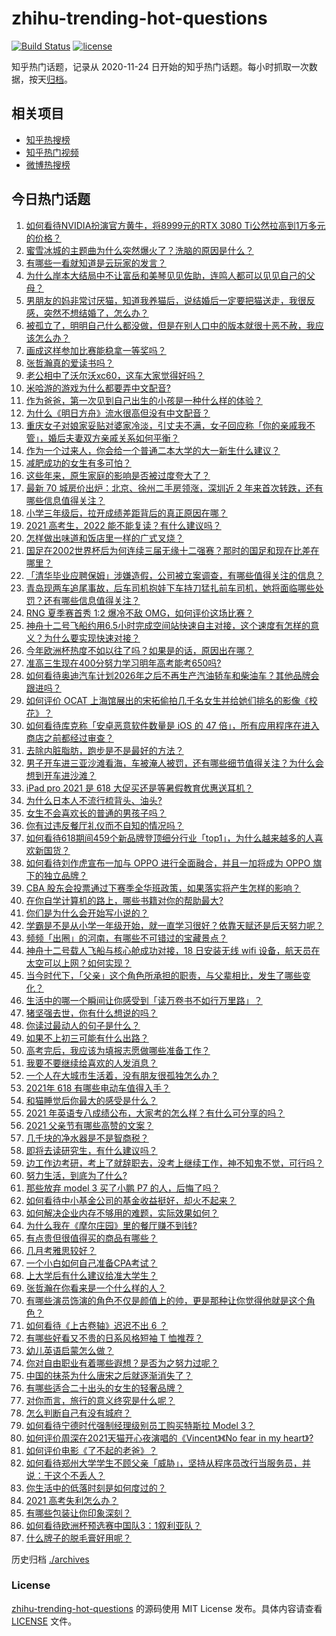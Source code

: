 # zhihu-trending-hot-questions

[![Build Status](https://github.com/justjavac/zhihu-trending-hot-questions/workflows/ci/badge.svg?branch=master)](https://github.com/justjavac/zhihu-trending-hot-questions/actions)
[![license](https://img.shields.io/github/license/justjavac/zhihu-trending-hot-questions)](https://github.com/justjavac/zhihu-trending-hot-questions/blob/master/LICENSE)

知乎热门话题，记录从 2020-11-24 日开始的知乎热门话题。每小时抓取一次数据，按天[归档](./archives)。

## 相关项目

- [知乎热搜榜](https://github.com/justjavac/zhihu-trending-top-search)
- [知乎热门视频](https://github.com/justjavac/zhihu-trending-hot-video)
- [微博热搜榜](https://github.com/justjavac/weibo-trending-hot-search)

## 今日热门话题

<!-- BEGIN -->
<!-- 最后更新时间 Sat Jun 19 2021 10:30:09 GMT+0800 (China Standard Time) -->

1. [如何看待NVIDIA扮演官方黄牛，将8999元的RTX 3080
   Ti公然拉高到1万多元的价格？](https://www.zhihu.com/question/465351692)
2. [蜜雪冰城的主题曲为什么突然爆火了？洗脑的原因是什么？](https://www.zhihu.com/question/464996660)
3. [有哪些一看就知道是云玩家的发言？](https://www.zhihu.com/question/458895664)
4. [为什么岸本大结局中不让富岳和美琴见见佐助，连鸣人都可以见见自己的父母？](https://www.zhihu.com/question/463875382)
5. [男朋友的妈非常讨厌猫，知道我养猫后，说结婚后一定要把猫送走，我很反感，突然不想结婚了，怎么办？](https://www.zhihu.com/question/458232041)
6. [被孤立了，明明自己什么都没做，但是在别人口中的版本就很十恶不赦，我应该怎么办？](https://www.zhihu.com/question/462683611)
7. [画成这样参加比赛能稳拿一等奖吗？](https://www.zhihu.com/question/460339045)
8. [张哲瀚真的爱读书吗？](https://www.zhihu.com/question/464735151)
9. [老公相中了沃尔沃xc60，这车大家觉得好吗？](https://www.zhihu.com/question/423496101)
10. [米哈游的游戏为什么都要弄中文配音?](https://www.zhihu.com/question/464834809)
11. [作为爸爸，第一次见到自己出生的小孩是一种什么样的体验？](https://www.zhihu.com/question/352453251)
12. [为什么《明日方舟》流水很高但没有中文配音？](https://www.zhihu.com/question/456723907)
13. [重庆女子对娘家妥贴对婆家冷淡，引丈夫不满，女子回应称「你的亲戚我不管」，婚后夫妻双方亲戚关系如何平衡？](https://www.zhihu.com/question/465303509)
14. [作为一个过来人，你会给一个普通二本大学的大一新生什么建议？](https://www.zhihu.com/question/344637747)
15. [减肥成功的女生有多可怕？](https://www.zhihu.com/question/286406704)
16. [这些年来，原生家庭的影响是否被过度夸大了？](https://www.zhihu.com/question/465550203)
17. [最新 70 城房价出炉：北京、徐州二手房领涨，深圳近 2
    年来首次转跌，还有哪些信息值得关注？](https://www.zhihu.com/question/465523037)
18. [小学三年级后，拉开成绩差距背后的真正原因在哪？](https://www.zhihu.com/question/459347986)
19. [2021 高考生，2022 能不能复读？有什么建议吗？](https://www.zhihu.com/question/406923647)
20. [怎样做出味道和饭店里一样的广式叉烧？](https://www.zhihu.com/question/39424451)
21. [国足在2002世界杯后为何连续三届无缘十二强赛？那时的国足和现在比差在哪里？](https://www.zhihu.com/question/465257051)
22. [「清华毕业应聘保姆」涉嫌造假，公司被立案调查，有哪些值得关注的信息？](https://www.zhihu.com/question/465302863)
23. [青岛现两车追尾事故，后车司机抱娃下车持刀猛扎前车司机，她将面临哪些处罚？还有哪些信息值得关注？](https://www.zhihu.com/question/465539331)
24. [RNG 夏季赛首秀 1:2 爆冷不敌 OMG，如何评价这场比赛？](https://www.zhihu.com/question/465769063)
25. [神舟十二号飞船约用6.5小时完成空间站快速自主对接，这个速度有怎样的意义？为什么要实现快速对接？](https://www.zhihu.com/question/465622134)
26. [今年欧洲杯热度不如以往了吗？如果是的话，原因出在哪？](https://www.zhihu.com/question/464561713)
27. [准高三生现在400分努力学习明年高考能考650吗?](https://www.zhihu.com/question/464324966)
28. [如何看待奥迪汽车计划2026年之后不再生产汽油轿车和柴油车？其他品牌会跟进吗？](https://www.zhihu.com/question/465729299)
29. [如何评价 OCAT
    上海馆展出的宋拓偷拍几千名女生并给她们排名的影像《校花》？](https://www.zhihu.com/question/464804506)
30. [如何看待库克称「安卓恶意软件数量是 iOS 的 47
    倍」，所有应用程序在进入商店之前都经过审查？](https://www.zhihu.com/question/465597634)
31. [去除内脏脂肪，跑步是不是最好的方法？](https://www.zhihu.com/question/427095682)
32. [男子开车进三亚沙滩看海，车被淹人被罚，还有哪些细节值得关注？为什么会想到开车进沙滩？](https://www.zhihu.com/question/465091122)
33. [iPad pro 2021 是 618
    大促买还是等暑假教育优惠送耳机？](https://www.zhihu.com/question/455896469)
34. [为什么日本人不流行梳背头、油头?](https://www.zhihu.com/question/335817516)
35. [女生不会喜欢长的普通的男孩子吗？](https://www.zhihu.com/question/463537285)
36. [你有过违反餐厅礼仪而不自知的情况吗？](https://www.zhihu.com/question/465084914)
37. [如何看待618期间459个新品牌登顶细分行业「top1」，为什么越来越多的人喜欢新国货？](https://www.zhihu.com/question/465576651)
38. [如何看待刘作虎宣布一加与 OPPO 进行全面融合，并且一加将成为 OPPO
    旗下的独立品牌？](https://www.zhihu.com/question/465399919)
39. [CBA
    股东会投票通过下赛季全华班政策，如果落实将产生怎样的影响？](https://www.zhihu.com/question/465741384)
40. [在你自学计算机的路上，哪些书籍对你的帮助最大?](https://www.zhihu.com/question/421913237)
41. [你们是为什么会开始写小说的？](https://www.zhihu.com/question/461225225)
42. [学霸是不是从小学一年级开始，就一直学习很好？依靠天赋还是后天努力呢？](https://www.zhihu.com/question/463736962)
43. [频频「出圈」的河南，有哪些不可错过的宝藏景点？](https://www.zhihu.com/question/465291795)
44. [神舟十二号载人飞船与核心舱成功对接，18 日安装无线 wifi
    设备，航天员在太空可以上网？如何实现？](https://www.zhihu.com/question/465721875)
45. [当今时代下，「父亲」这个角色所承担的职责，与父辈相比，发生了哪些变化？](https://www.zhihu.com/question/464399707)
46. [生活中的哪一个瞬间让你感受到「读万卷书不如行万里路」？](https://www.zhihu.com/question/465112962)
47. [猪坚强去世，你有什么想说的吗？](https://www.zhihu.com/question/465475186)
48. [你读过最动人的句子是什么？](https://www.zhihu.com/question/457277397)
49. [如果不上初三可能有什么出路？](https://www.zhihu.com/question/464755406)
50. [高考完后，我应该为填报志愿做哪些准备工作？](https://www.zhihu.com/question/463900577)
51. [我要不要继续给喜欢的人发消息？](https://www.zhihu.com/question/378353180)
52. [一个人在大城市生活着，没有朋友很孤独怎么办？](https://www.zhihu.com/question/33276612)
53. [2021年 618 有哪些电动车值得入手？](https://www.zhihu.com/question/459895976)
54. [和猫睡觉后你最大的感受是什么？](https://www.zhihu.com/question/450683482)
55. [2021 年英语专八成绩公布，大家考的怎么样？有什么可分享的吗？](https://www.zhihu.com/question/465569085)
56. [2021 父亲节有哪些高赞的文案？](https://www.zhihu.com/question/465116511)
57. [几千块的净水器是不是智商税？](https://www.zhihu.com/question/312697336)
58. [即将去读研究生，有什么建议吗？](https://www.zhihu.com/question/455377407)
59. [边工作边考研，考上了就辞职去，没考上继续工作，神不知鬼不觉，可行吗？](https://www.zhihu.com/question/324039053)
60. [努力生活，到底为了什么?](https://www.zhihu.com/question/463790191)
61. [那些放弃 model 3 买了小鹏 P7 的人，后悔了吗？](https://www.zhihu.com/question/465497314)
62. [如何看待中小基金公司的基金收益挺好，却火不起来？](https://www.zhihu.com/question/465568314)
63. [如何解决企业内存不够用的难题，实际效果如何？](https://www.zhihu.com/question/465589982)
64. [为什么我在《摩尔庄园》里的餐厅赚不到钱?](https://www.zhihu.com/question/464607513)
65. [有点贵但很值得买的商品有哪些？](https://www.zhihu.com/question/23136740)
66. [几月考雅思较好？](https://www.zhihu.com/question/343303053)
67. [一个小白如何自己准备CPA考试？](https://www.zhihu.com/question/312410367)
68. [上大学后有什么建议给准大学生？](https://www.zhihu.com/question/49396543)
69. [张哲瀚在你看来是一个什么样的人？](https://www.zhihu.com/question/452636694)
70. [有哪些演员饰演的角色不仅是颜值上的帅，更是那种让你觉得他就是这个角色？](https://www.zhihu.com/question/464498742)
71. [如何看待《上古卷轴》迟迟不出 6 ？](https://www.zhihu.com/question/428760134)
72. [有哪些好看又不贵的日系风格短袖 T 恤推荐？](https://www.zhihu.com/question/267880033)
73. [幼儿英语启蒙怎么做？](https://www.zhihu.com/question/284647318)
74. [你对自由职业有着哪些遐想？是否为之努力过呢？](https://www.zhihu.com/question/465140417)
75. [中国的抹茶为什么唐宋之后就逐渐消失了？](https://www.zhihu.com/question/22132630)
76. [有哪些适合二十出头的女生的轻奢品牌？](https://www.zhihu.com/question/50108354)
77. [对你而言，旅行的意义终究是什么呢？](https://www.zhihu.com/question/463033557)
78. [怎么判断自己有没有城府？](https://www.zhihu.com/question/275606514)
79. [如何看待宁德时代强制经理级别员工购买特斯拉 Model 3？](https://www.zhihu.com/question/465498143)
80. [如何评价周深在2021天猫开心夜演唱的《Vincent》《No fear in my
    heart》?](https://www.zhihu.com/question/465520401)
81. [如何评价电影《了不起的老爸》？](https://www.zhihu.com/question/452034545)
82. [如何看待郑州大学学生不顾父亲「威胁」，坚持从程序员改行当服务员，并说：干这个不丢人？](https://www.zhihu.com/question/465534726)
83. [你生活中的低落时刻是如何度过的？](https://www.zhihu.com/question/463532570)
84. [2021 高考失利怎么办？](https://www.zhihu.com/question/463989277)
85. [有哪些包装让你印象深刻？](https://www.zhihu.com/question/465430655)
86. [如何看待欧洲杯预选赛中国队3：1叙利亚队？](https://www.zhihu.com/question/465257936)
87. [什么牌子的脱毛膏好用呢？](https://www.zhihu.com/question/20299398)

<!-- END -->

历史归档 [./archives](./archives)

### License

[zhihu-trending-hot-questions](https://github.com/justjavac/zhihu-trending-hot-questions)
的源码使用 MIT License 发布。具体内容请查看 [LICENSE](./LICENSE) 文件。
